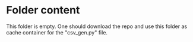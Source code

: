 # Folder content

This folder is empty. One should download the repo and use this folder as cache container for the "csv_gen.py" file.
